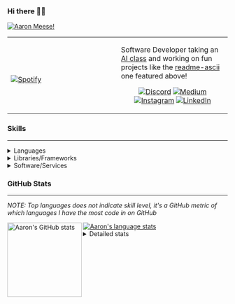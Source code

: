 ### Hi there 👋🏻
[![Aaron Meese!](https://user-images.githubusercontent.com/17814535/88975338-a2aabf00-d27f-11ea-963f-8a19608716b4.png)](https://github.com/ajmeese7/readme-ascii "README ASCII")

<!-- Modified from project here: https://github.com/novatorem/novatorem -->
<table width="100%"> 
  <tr>
  <td width="50%">
      
&nbsp; <br> [![Spotify](https://ajmeese7.vercel.app/api/spotify-playing)](https://open.spotify.com/user/ajmeese)

  </td>
  <td width="50%">

Software Developer taking an [AI class](https://courses.edx.org/courses/BerkeleyX/CS188.1x-4/1T2015/course/) and working on fun 
projects like the [readme-ascii](https://github.com/ajmeese7/readme-ascii) one featured above!
<br><p align="center">
  [![Discord](https://img.shields.io/badge/discord-ajmeese7%234835-369?style=flat-square&logo=discord&logoColor=white&color=purple)](https://discord.gg/PxRTQg3)
  [![Medium](https://img.shields.io/badge/medium-ajmeese7-1DB954?style=flat-square&logo=medium&logoColor=white)](https://link.aaronmeese.com/medium)<br>
  [![Instagram](https://img.shields.io/badge/instagram-ajmeese7-1DB954?style=flat-square&logo=instagram&logoColor=white&color=c13584)](https://link.aaronmeese.com/instagram)
  [![LinkedIn](https://img.shields.io/badge/linkedIn-aaronmeese-1DB954?style=flat-square&logo=linkedin&logoColor=white&color=blue)](https://link.aaronmeese.com/linkedin)
</p>
  </td>
  </table>

[//]: <> (The `&nbsp;` is to have Aphelion take up more space)

### Skills ###
----
<details>
<summary>Languages</summary>

+ JavaScript
+ HTML
+ CSS
    + [README ASCII](https://github.com/ajmeese7/readme-ascii)
+ PHP
+ Java
    + [BRCC Java](https://github.com/ajmeese7/brcc-java)
    + [Euler Problems](https://github.com/ajmeese7/euler-problems)

</details>
<details>
<summary>Libraries/Frameworks</summary>

+ NodeJS
    + [Snapchat Share](https://github.com/ajmeese7/snapchat-share)
    + [FRC Spreadsheets](https://github.com/ajmeese7/frc-spreadsheets)
+ Cordova
+ jQuery
+ Discord.js
    + [Spambot](https://github.com/ajmeese7/spambot)
    + [Automatic Reactions](https://github.com/ajmeese7/automatic-reactions)
    + [Multiple Reactions](https://github.com/ajmeese7/multiple-reactions)
    + [Galley Calls](https://github.com/ajmeese7/galley-calls)
+ Puppeteer
    + [README ASCII](https://github.com/ajmeese7/readme-ascii)
    + [Dynamic Page Retrieval](https://github.com/ajmeese7/dynamic-page-retrieval)
+ Nightmare.js
    + [Steam Queue Clicker](https://github.com/ajmeese7/steam-queue-clicker)
    + [Repbot](https://github.com/ajmeese7/repbot)
+ Express
    + [Galley Calls](https://github.com/ajmeese7/galley-calls)
+ json-fs-store
    + [Multiple Reactions](https://github.com/ajmeese7/multiple-reactions)
+ pdf-lib
+ async

</details>
<details>
<summary>Software/Services</summary>

+ Wallpaper Engine
    + [Random Wallpaper](https://github.com/ajmeese7/random-wallpaper)
    + [Image of the Day](https://github.com/ajmeese7/image-of-the-day)
+ phpMyAdmin
+ Cloudinary
+ Firefox Extensions
    + [Chess Next Move](https://github.com/ajmeese7/chess-next-move)
    + [Gmail Label Organizer](https://github.com/ajmeese7/gmail-label-organizer)
+ Google Analytics
+ Heroku
+ Nexmo
+ Twilio
    + [Galley Calls](https://github.com/ajmeese7/galley-calls)
+ Auth0
+ OneSignal

</details>
<!--
<details>
<summary>Soft Skills</summary>
+ English/Grammar
+ SEO
    <!-- + TODO: Add my site examples after I finish improving them --
</details>
-->

### GitHub Stats ###
----
*NOTE: Top languages does not indicate skill level, it's a GitHub metric of which languages I have the most code in on GitHub*

<a href="https://profile-summary-for-github.com/user/ajmeese7">
  <img align="left" height="170px" src="https://github-readme-stats.vercel.app/api?username=ajmeese7&show_icons=true&line_height=27&count_private=true&include_all_commits=true" alt="Aaron's GitHub stats"/>
  <img src="https://github-readme-stats.vercel.app/api/top-langs/?username=ajmeese7&hide_langs_below=5&layout=compact" alt="Aaron's language stats"/>
</a>

<details>
<summary>Detailed stats</summary>

### :zap: Recent Activity
<!--START_SECTION:activity-->
1. ❗️ Closed issue [#3](https://github.com//ajmeese7/steam-summary/issues/3) in [ajmeese7/steam-summary](https://github.com//ajmeese7/steam-summary)
2. ❗️ Opened issue [#3](https://github.com//ajmeese7/steam-summary/issues/3) in [ajmeese7/steam-summary](https://github.com//ajmeese7/steam-summary)
3. 🗣 Commented on [#4](https://github.com//novatorem/novatorem/issues/4) in [novatorem/novatorem](https://github.com//novatorem/novatorem)
4. 🗣 Commented on [#1](https://github.com//ajmeese7/snapchat-share/issues/1) in [ajmeese7/snapchat-share](https://github.com//ajmeese7/snapchat-share)
5. ❗️ Opened issue [#3](https://github.com//novatorem/novatorem/issues/3) in [novatorem/novatorem](https://github.com//novatorem/novatorem)
<!--END_SECTION:activity-->

### 🧐 Waka Stats
<!--START_SECTION:waka-->
**🐱 My Github Data** 

> 🏆 567 Contributions in the Year 2020
 > 
> 📦 44.6 kB Used in Github's Storage 
 > 
> 💼 Opted to Hire
 > 
> 📜 44 Public Repositories
 > 
> 🔑 15 Private Repositories 

**I'm an Early 🐤** 

```text
🌞 Morning    176 commits    ███████░░░░░░░░░░░░░░░░░░   30.99% 
🌆 Daytime    247 commits    ██████████░░░░░░░░░░░░░░░   43.49% 
🌃 Evening    139 commits    ██████░░░░░░░░░░░░░░░░░░░   24.47% 
🌙 Night      6 commits      ░░░░░░░░░░░░░░░░░░░░░░░░░   1.06%

```
📅 **I'm Most Productive on Saturday** 

```text
Monday       69 commits     ███░░░░░░░░░░░░░░░░░░░░░░   12.15% 
Tuesday      61 commits     ██░░░░░░░░░░░░░░░░░░░░░░░   10.74% 
Wednesday    75 commits     ███░░░░░░░░░░░░░░░░░░░░░░   13.2% 
Thursday     76 commits     ███░░░░░░░░░░░░░░░░░░░░░░   13.38% 
Friday       94 commits     ████░░░░░░░░░░░░░░░░░░░░░   16.55% 
Saturday     110 commits    ████░░░░░░░░░░░░░░░░░░░░░   19.37% 
Sunday       83 commits     ███░░░░░░░░░░░░░░░░░░░░░░   14.61%

```


📊 **This Week I Spent My Time On** 

```text
⌚︎ Time Zone: America/Chicago

💬 Programming Languages: 
JavaScript               14 hrs 18 mins      ███████████████████░░░░░░   77.38% 
Markdown                 2 hrs 45 mins       ███░░░░░░░░░░░░░░░░░░░░░░   14.92% 
EJS                      33 mins             ░░░░░░░░░░░░░░░░░░░░░░░░░   3.06% 
PHP                      18 mins             ░░░░░░░░░░░░░░░░░░░░░░░░░   1.64% 
JSON                     7 mins              ░░░░░░░░░░░░░░░░░░░░░░░░░   0.68%

🐱‍💻 Projects: 
galley-calls             10 hrs 11 mins      █████████████░░░░░░░░░░░░   55.18% 
snapchat-share           2 hrs 8 mins        ███░░░░░░░░░░░░░░░░░░░░░░   11.6% 
ajmeese7                 1 hr 37 mins        ██░░░░░░░░░░░░░░░░░░░░░░░   8.75% 
coupon-book              1 hr 5 mins         █░░░░░░░░░░░░░░░░░░░░░░░░   5.94% 
spambot                  53 mins             █░░░░░░░░░░░░░░░░░░░░░░░░   4.79%

```

**I Mostly Code in JavaScript** 

```text
JavaScript               22 repos            ██████████████░░░░░░░░░░░   56.41% 
HTML                     5 repos             ███░░░░░░░░░░░░░░░░░░░░░░   12.82% 
Java                     4 repos             ██░░░░░░░░░░░░░░░░░░░░░░░   10.26% 
Python                   3 repos             ██░░░░░░░░░░░░░░░░░░░░░░░   7.69% 
CSS                      2 repos             █░░░░░░░░░░░░░░░░░░░░░░░░   5.13%

```



<!--END_SECTION:waka-->
</details>
